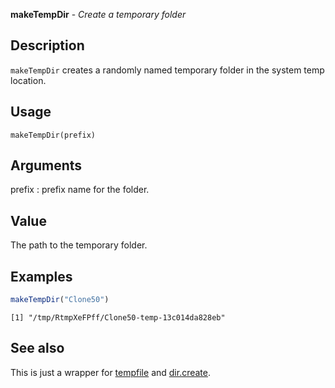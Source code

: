 **makeTempDir** - *Create a temporary folder*

Description
--------------------

`makeTempDir` creates a randomly named temporary folder in the 
system temp location.


Usage
--------------------
```
makeTempDir(prefix)
```

Arguments
-------------------

prefix
:   prefix name for the folder.




Value
-------------------

The path to the temporary folder.



Examples
-------------------

```R
makeTempDir("Clone50")
```


```
[1] "/tmp/RtmpXeFPff/Clone50-temp-13c014da828eb"

```



See also
-------------------

This is just a wrapper for [tempfile](http://www.rdocumentation.org/packages/base/topics/tempfile) and 
[dir.create](http://www.rdocumentation.org/packages/base/topics/files2).






